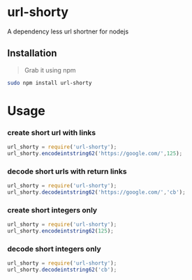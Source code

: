 # url-shorty
A dependency less url shortner for nodejs

## Installation
> Grab it using npm

```bash
sudo npm install url-shorty
```

# Usage #

### create short url with links
```js
url_shorty = require('url-shorty');
url_shorty.encodeintstring62('https://google.com/',125);
```

### decode short urls with return links
```js
url_shorty = require('url-shorty');
url_shorty.decodeintstring62('https://google.com/','cb');
```


### create short integers only
```js
url_shorty = require('url-shorty');
url_shorty.encodeintstring62(125);
```

### decode short integers only
```js
url_shorty = require('url-shorty');
url_shorty.decodeintstring62('cb');
